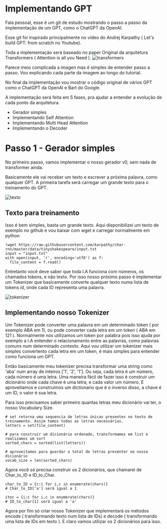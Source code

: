 # Implementando GPT
Fala pessoal, esse é um git de estudo mostrando o passo a passo da implementação de um GPT, como o ChatGPT da OpenAI.

Esse git foi inspirado principalmente no vídeo do Andrej Karpathy ( Let's build GPT: from scratch no Youtube).

Toda a implementação será baseado no paper Original da arquitetura Transformers ( Attention is all you Need ).
![transformers](https://github.com/gugaio/transformer/assets/17186525/3b2d9f43-b09e-4410-be6a-94ec7882d8b5)

Parece meio complicada a imagen mas é simples de entender passo a passo. Vou explicando cada parte da imagem ao longo do tutorial.

No final da implementação vou mostrar o código original de vários GPT como o ChatGPT da OpenAI e Bart do Google.

A implementação será feita em 5 fases, pra ajudar a entender a evolução de cada ponto da arquitetura.
* Gerador simples
* Implementando Self Attention
* Implementando Multi Head Attention
* Implementando o Decoder

# Passo 1 - Gerador simples

No primeiro passo, vamos implementar o nosso gerador v0, sem nada de transformer ainda. 

Basicamente ele vai receber um texto e escrever a próxima palavra, como qualquer GPT.
A primeira tarefa será carregar um grande texto para o treinamento do GPT.

![texto](https://github.com/gugaio/transformer/assets/17186525/a2477def-a20f-4323-80d9-5ca18c2f7ffe)

## Texto para treinamento

Isso é bem simples, basta um grande texto. Aqui disponibilizei um texto de exemplo no github e vou baixar com wget e carregar normalmente em python
```
!wget https://raw.githubusercontent.com/karpathy/char-rnn/master/data/tinyshakespeare/input.txt
input = "input.txt"
with open(input, 'r', encoding='utf8') as f:
  file_content = f.read()
```
Entretanto você deve saber que toda I.A funciona com números, os chamados tokens, e não texto. Por isso nosso próximo passo é implementar um Tokenizer que basicamente converte qualquer texto numa lista de tokens id, onde cada ID representa uma palavra.

![tokenizer](https://github.com/gugaio/transformer/assets/17186525/b1497ae5-55ce-4a9b-a9e4-378f50d712eb)

## Implementando nosso Tokenizer
Um Tokenizer pode converter uma palavra em um determinado token ( por exemplo ABA em 1), ou pode converter cada letra em um token ( ABA em 121 ). Normalmente nós utilizamos um token por palabra pois isso ajuda por exemplo a I.A entender o relacionamento entre as palavras, como palavras comuns num determinado contexto. Aqui vou utilizar um tokenizer mais simples convertento cada letra em um token, é mais simples para entender como funciona um GPT.

Então basicamente meu tokenizer precisa transformar uma string como 'aba' num array de inteiros ['1', '2', '1'].
Ou seja, cada letra é um número, cada número é uma letra. Uma maneira fácil de fazer isso é construir um dicionário onde cada chave é uma letra, e cada valor um número. E aproveitamos e construimos um dictionario que é o inverso disso, a chave é um ID, o valor é sua letra.

Para isso precisamos saber primeiro quantas letras meu dicionário vai ter, o nosso Vocabulary Size.
```
# set retorna uma sequencia de letras únicas presentes no texto de treinamento. Assim temos todas as letras necessárias.
letters = set(file_content)

# para construir um dicionário ordenado, transformamos em list e realizamos um sort
sorted_chars = sorted(list(letters))

# aproveitamos para guardar o total de letras presenter no nosso dicionário
vocab_size = len(sorted_chars)
```

Agora você só precisa construir os 2 dicionários, que chamarei de Char_to_ID e ID_to_Char. 
```
char_to_ID = {c:i for i,c in enumerate(chars)}
# Char_to_ID['a'] será igual a 1

itoc = {i:c for i,c in enumerate(chars)}
# ID_to_char[1] será igual a 'a'

```
Agora por fim só criar nosso Tokenizer que implementará os métodos encode ( transformando texto num lista de IDs) e decode ( transformando uma lista de IDs em texto ). E claro vamos utilizar os 2 dicionários para isso.
